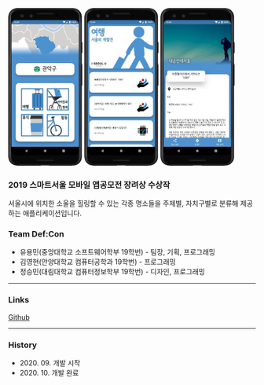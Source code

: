<img src="app_1.jpg" width="30%" />
<img src="app_2.jpg" width="30%" />
<img src="app_3.jpg" width="30%" />

### 2019 스마트서울 모바일 앱공모전 장려상 수상작

서울시에 위치한 소울을 힐링할 수 있는 각종 명소들을
주제별, 자치구별로 분류해 제공하는 애플리케이션입니다.

### Team Def:Con

* 유용민(중앙대학교 소프트웨어학부 19학번) - 팀장, 기획, 프로그래밍
* 김영현(안양대학교 컴퓨터공학과 19학번) - 프로그래밍
* 정승민(대림대학교 컴퓨터정보학부 19학번) - 디자인, 프로그래밍

***

### Links

[Github](https://github.com/yymin1022/SeoulHealing)

***

### History

* 2020\. 09\. 개발 시작
* 2020\. 10\. 개발 완료